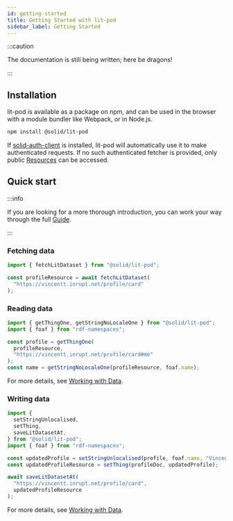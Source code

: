 ```yaml
---
id: getting-started
title: Getting Started with lit-pod
sidebar_label: Getting Started
---
```


:::caution

The documentation is still being written; here be dragons!

:::

## Installation

lit-pod is available as a package on npm, and can be used in the browser with a module bundler like Webpack, or in Node.js.

```bash
npm install @solid/lit-pod
```

If [solid-auth-client](https://www.npmjs.com/package/solid-auth-client) is installed,
lit-pod will automatically use it to make authenticated requests.
If no such authenticated fetcher is provided, only public [Resources](./glossary.mdx#resource) can be accessed.

## Quick start

:::info

If you are looking for a more thorough introduction, you can work your way through the full [Guide](./guide/installation.md).

:::

### Fetching data

```typescript
import { fetchLitDataset } from "@solid/lit-pod";

const profileResource = await fetchLitDataset(
  "https://vincentt.inrupt.net/profile/card"
);
```

### Reading data

```typescript
import { getThingOne, getStringNoLocaleOne } from "@solid/lit-pod";
import { foaf } from "rdf-namespaces";

const profile = getThingOne(
  profileResource,
  "https://vincentt.inrupt.net/profile/card#me"
);
const name = getStringNoLocaleOne(profileResource, foaf.name);
```

For more details, see [Working with Data](./tutorials/working-with-data.md#reading-data).

### Writing data

```typescript
import {
  setStringUnlocalised,
  setThing,
  saveLitDatasetAt,
} from "@solid/lit-pod";
import { foaf } from "rdf-namespaces";

const updatedProfile = setStringUnlocalised(profile, foaf.name, "Vincent");
const updatedProfileResource = setThing(profileDoc, updatedProfile);

await saveLitDatasetAt(
  "https://vincentt.inrupt.net/profile/card",
  updatedProfileResource
);
```

For more details, see [Working with Data](./tutorials/working-with-data.md#writing-data).
